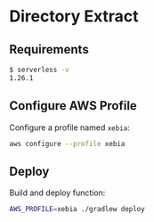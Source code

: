 # Directory Extract

## Requirements

```bash
$ serverless -v
1.26.1
```

## Configure AWS Profile

Configure a profile named `xebia`:
```bash
aws configure --profile xebia
```

## Deploy

Build and deploy function:
```bash
AWS_PROFILE=xebia ./gradlew deploy
```
